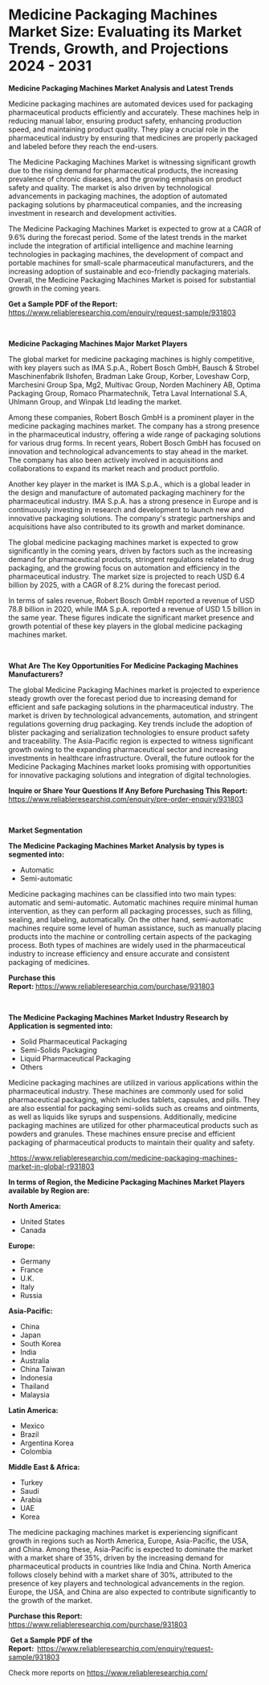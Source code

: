 <p><h1>Medicine Packaging Machines Market Size: Evaluating its Market Trends, Growth, and Projections 2024 - 2031</h1></p><p><strong>Medicine Packaging Machines Market Analysis and Latest Trends</strong></p>
<p><p>Medicine packaging machines are automated devices used for packaging pharmaceutical products efficiently and accurately. These machines help in reducing manual labor, ensuring product safety, enhancing production speed, and maintaining product quality. They play a crucial role in the pharmaceutical industry by ensuring that medicines are properly packaged and labeled before they reach the end-users.</p><p>The Medicine Packaging Machines Market is witnessing significant growth due to the rising demand for pharmaceutical products, the increasing prevalence of chronic diseases, and the growing emphasis on product safety and quality. The market is also driven by technological advancements in packaging machines, the adoption of automated packaging solutions by pharmaceutical companies, and the increasing investment in research and development activities.</p><p>The Medicine Packaging Machines Market is expected to grow at a CAGR of 9.6% during the forecast period. Some of the latest trends in the market include the integration of artificial intelligence and machine learning technologies in packaging machines, the development of compact and portable machines for small-scale pharmaceutical manufacturers, and the increasing adoption of sustainable and eco-friendly packaging materials. Overall, the Medicine Packaging Machines Market is poised for substantial growth in the coming years.</p></p>
<p><strong>Get a Sample PDF of the Report:&nbsp;</strong> <a href="https://www.reliableresearchiq.com/enquiry/request-sample/931803">https://www.reliableresearchiq.com/enquiry/request-sample/931803</a></p>
<p>&nbsp;</p>
<p><strong>Medicine Packaging Machines Major Market Players</strong></p>
<p><p>The global market for medicine packaging machines is highly competitive, with key players such as IMA S.p.A., Robert Bosch GmbH, Bausch & Strobel Maschinenfabrik Ilshofen, Bradman Lake Group, Korber, Loveshaw Corp, Marchesini Group Spa, Mg2, Multivac Group, Norden Machinery AB, Optima Packaging Group, Romaco Pharmatechnik, Tetra Laval International S.A, Uhlmann Group, and Winpak Ltd leading the market.</p><p>Among these companies, Robert Bosch GmbH is a prominent player in the medicine packaging machines market. The company has a strong presence in the pharmaceutical industry, offering a wide range of packaging solutions for various drug forms. In recent years, Robert Bosch GmbH has focused on innovation and technological advancements to stay ahead in the market. The company has also been actively involved in acquisitions and collaborations to expand its market reach and product portfolio.</p><p>Another key player in the market is IMA S.p.A., which is a global leader in the design and manufacture of automated packaging machinery for the pharmaceutical industry. IMA S.p.A. has a strong presence in Europe and is continuously investing in research and development to launch new and innovative packaging solutions. The company's strategic partnerships and acquisitions have also contributed to its growth and market dominance.</p><p>The global medicine packaging machines market is expected to grow significantly in the coming years, driven by factors such as the increasing demand for pharmaceutical products, stringent regulations related to drug packaging, and the growing focus on automation and efficiency in the pharmaceutical industry. The market size is projected to reach USD 6.4 billion by 2025, with a CAGR of 8.2% during the forecast period.</p><p>In terms of sales revenue, Robert Bosch GmbH reported a revenue of USD 78.8 billion in 2020, while IMA S.p.A. reported a revenue of USD 1.5 billion in the same year. These figures indicate the significant market presence and growth potential of these key players in the global medicine packaging machines market.</p></p>
<p>&nbsp;</p>
<p><strong>What Are The Key Opportunities For Medicine Packaging Machines Manufacturers?</strong></p>
<p><p>The global Medicine Packaging Machines market is projected to experience steady growth over the forecast period due to increasing demand for efficient and safe packaging solutions in the pharmaceutical industry. The market is driven by technological advancements, automation, and stringent regulations governing drug packaging. Key trends include the adoption of blister packaging and serialization technologies to ensure product safety and traceability. The Asia-Pacific region is expected to witness significant growth owing to the expanding pharmaceutical sector and increasing investments in healthcare infrastructure. Overall, the future outlook for the Medicine Packaging Machines market looks promising with opportunities for innovative packaging solutions and integration of digital technologies.</p></p>
<p><strong>Inquire or Share Your Questions If Any Before Purchasing This Report:</strong> <a href="https://www.reliableresearchiq.com/enquiry/pre-order-enquiry/931803">https://www.reliableresearchiq.com/enquiry/pre-order-enquiry/931803</a></p>
<p>&nbsp;</p>
<p><strong>Market Segmentation</strong></p>
<p><strong>The Medicine Packaging Machines Market Analysis by types is segmented into:</strong></p>
<p><ul><li>Automatic</li><li>Semi-automatic</li></ul></p>
<p><p>Medicine packaging machines can be classified into two main types: automatic and semi-automatic. Automatic machines require minimal human intervention, as they can perform all packaging processes, such as filling, sealing, and labeling, automatically. On the other hand, semi-automatic machines require some level of human assistance, such as manually placing products into the machine or controlling certain aspects of the packaging process. Both types of machines are widely used in the pharmaceutical industry to increase efficiency and ensure accurate and consistent packaging of medicines.</p></p>
<p><strong>Purchase this Report:&nbsp;</strong><a href="https://www.reliableresearchiq.com/purchase/931803">https://www.reliableresearchiq.com/purchase/931803</a></p>
<p>&nbsp;</p>
<p><strong>The Medicine Packaging Machines Market Industry Research by Application is segmented into:</strong></p>
<p><ul><li>Solid Pharmaceutical Packaging</li><li>Semi-Solids Packaging</li><li>Liquid Pharmaceutical Packaging</li><li>Others</li></ul></p>
<p><p>Medicine packaging machines are utilized in various applications within the pharmaceutical industry. These machines are commonly used for solid pharmaceutical packaging, which includes tablets, capsules, and pills. They are also essential for packaging semi-solids such as creams and ointments, as well as liquids like syrups and suspensions. Additionally, medicine packaging machines are utilized for other pharmaceutical products such as powders and granules. These machines ensure precise and efficient packaging of pharmaceutical products to maintain their quality and safety.</p></p>
<p><a href="https://www.reliableresearchiq.com/medicine-packaging-machines-market-in-global-r931803">&nbsp;https://www.reliableresearchiq.com/medicine-packaging-machines-market-in-global-r931803</a></p>
<p><strong>In terms of Region, the Medicine Packaging Machines Market Players available by Region are:</strong></p>
<p>
    <p> <strong> North America: </strong>
        <ul>
            <li>United States</li>
            <li>Canada</li>
        </ul>
        </p> 
    <p> <strong> Europe: </strong>
        <ul>
            <li>Germany</li>
            <li>France</li>
            <li>U.K.</li>
            <li>Italy</li>
            <li>Russia</li>
        </ul>
        </p> 
    <p> <strong> Asia-Pacific: </strong>
        <ul>
            <li>China</li>
            <li>Japan</li>
            <li>South Korea</li>
            <li>India</li>
            <li>Australia</li>
            <li>China Taiwan</li>
            <li>Indonesia</li>
            <li>Thailand</li>
            <li>Malaysia</li>
        </ul>
        </p> 
    <p> <strong> Latin America: </strong>
        <ul>
            <li>Mexico</li>
            <li>Brazil</li>
            <li>Argentina Korea</li>
            <li>Colombia</li>
        </ul>
        </p> 
    <p> <strong> Middle East & Africa: </strong>
        <ul>
            <li>Turkey</li>
            <li>Saudi</li>
            <li>Arabia</li>
            <li>UAE</li>
            <li>Korea</li>
        </ul>
    </p>
    </p>
<p><p>The medicine packaging machines market is experiencing significant growth in regions such as North America, Europe, Asia-Pacific, the USA, and China. Among these, Asia-Pacific is expected to dominate the market with a market share of 35%, driven by the increasing demand for pharmaceutical products in countries like India and China. North America follows closely behind with a market share of 30%, attributed to the presence of key players and technological advancements in the region. Europe, the USA, and China are also expected to contribute significantly to the growth of the market.</p></p>
<p><strong>Purchase this Report: </strong><a href="https://www.reliableresearchiq.com/purchase/931803">https://www.reliableresearchiq.com/purchase/931803</a></p>
<p>&nbsp;<strong>Get a Sample PDF of the Report:&nbsp;&nbsp;</strong><a href="https://www.reliableresearchiq.com/enquiry/request-sample/931803">https://www.reliableresearchiq.com/enquiry/request-sample/931803</a></p>
<p><strong></strong></p>
<p>Check more reports on <a href="https://www.reliableresearchiq.com/">https://www.reliableresearchiq.com/</a></p>